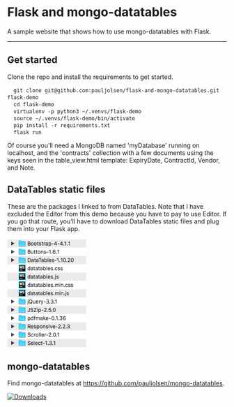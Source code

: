 # Flask and mongo-datatables
A sample website that shows how to use mongo-datatables with Flask.

----


## Get started

Clone the repo and install the requirements to get started.

      git clone git@github.com:pauljolsen/flask-and-mongo-datatables.git flask-demo
      cd flask-demo
      virtualenv -p python3 ~/.venvs/flask-demo
      source ~/.venvs/flask-demo/bin/activate
      pip install -r requirements.txt 
      flask run

Of course you'll need a MongoDB named 'myDatabase' running on localhost, and the 'contracts' collection with a few documents
using the keys seen in the table_view.html template: ExpiryDate, ContractId, Vendor, and Note.

## DataTables static files

These are the packages I linked to from DataTables. Note that I have excluded the Editor from
this demo because you have to pay to use Editor.  If you go that route, you'll have to download
DataTables static files and plug them into your Flask app.

![datatables static files](datatables_packages.png)


## mongo-datatables

Find mongo-datatables at <https://github.com/pauljolsen/mongo-datatables>.

[![Downloads](http://pepy.tech/badge/mongo-datatables)](http://pepy.tech/project/mongo-datatables)
